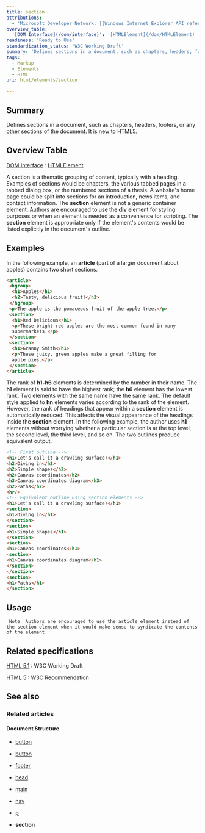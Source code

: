 ```yaml
---
title: section
attributions:
  - 'Microsoft Developer Network: [[Windows Internet Explorer API reference](http://msdn.microsoft.com/en-us/library/ie/hh828809%28v=vs.85%29.aspx) Article]'
overview_table:
  '[DOM Interface](/dom/interface)': '[HTMLElement](/dom/HTMLElement)'
readiness: 'Ready to Use'
standardization_status: 'W3C Working Draft'
summary: 'Defines sections in a document, such as chapters, headers, footers, or any other sections of the document. It is new to HTML5.'
tags:
  - Markup
  - Elements
  - HTML
uri: html/elements/section

---
```

## <span>Summary</span>

Defines sections in a document, such as chapters, headers, footers, or any other sections of the document. It is new to HTML5.

## <span>Overview Table</span>

[DOM Interface](/dom/interface)
:   [HTMLElement](/dom/HTMLElement)

A section is a thematic grouping of content, typically with a heading. Examples of sections would be chapters, the various tabbed pages in a tabbed dialog box, or the numbered sections of a thesis. A website's home page could be split into sections for an introduction, news items, and contact information. The **section** element is not a generic container element. Authors are encouraged to use the **div** element for styling purposes or when an element is needed as a convenience for scripting. The **section** element is appropriate only if the element's contents would be listed explicitly in the document's outline.

## <span>Examples</span>

In the following example, an **article** (part of a larger document about apples) contains two short sections.

``` html
<article>
 <hgroup>
  <h1>Apples</h1>
  <h2>Tasty, delicious fruit!</h2>
 </hgroup>
 <p>The apple is the pomaceous fruit of the apple tree.</p>
 <section>
  <h1>Red Delicious</h1>
  <p>These bright red apples are the most common found in many
  supermarkets.</p>
 </section>
 <section>
  <h1>Granny Smith</h1>
  <p>These juicy, green apples make a great filling for
  apple pies.</p>
 </section>
</article>
```

The rank of **h1-h6** elements is determined by the number in their name. The **h1** element is said to have the highest rank; the **h6** element has the lowest rank. Two elements with the same name have the same rank. The default style applied to **hn** elements varies according to the rank of the element. However, the rank of headings that appear within a **section** element is automatically reduced. This affects the visual appearance of the headings inside the **section** element. In the following example, the author uses **h1** elements without worrying whether a particular section is at the top level, the second level, the third level, and so on. The two outlines produce equivalent output.

``` html
<!-- First outline -->
<h1>Let's call it a draw(ing surface)</h1>
<h2>Diving in</h2>
<h2>Simple shapes</h2>
<h2>Canvas coordinates</h2>
<h3>Canvas coordinates diagram</h3>
<h2>Paths</h2>
<hr/>
<!-- Equivalent outline using section elements -->
<h1>Let's call it a draw(ing surface)</h1>
<section>
<h1>Diving in</h1>
</section>
<section>
<h1>Simple shapes</h1>
</section>
<section>
<h1>Canvas coordinates</h1>
<section>
<h1>Canvas coordinates diagram</h1>
</section>
</section>
<section>
<h1>Paths</h1>
</section>
```

## <span>Usage</span>

     Note  Authors are encouraged to use the article element instead of the section element when it would make sense to syndicate the contents of the element.

## <span>Related specifications</span>

[HTML 5.1](http://www.w3.org/TR/html51/sections.html#the-section-element)
:   W3C Working Draft

[HTML 5](http://www.w3.org/TR/html5/sections.html#the-section-element)
:   W3C Recommendation

## <span>See also</span>

### <span>Related articles</span>

#### <span>Document Structure</span>

-   [button](/html/elements/button)

-   [button](/html/elements/button/ja)

-   [footer](/html/elements/footer)

-   [head](/html/elements/head)

-   [main](/html/elements/main)

-   [nav](/html/elements/nav)

-   [p](/html/elements/p)

-   **section**

